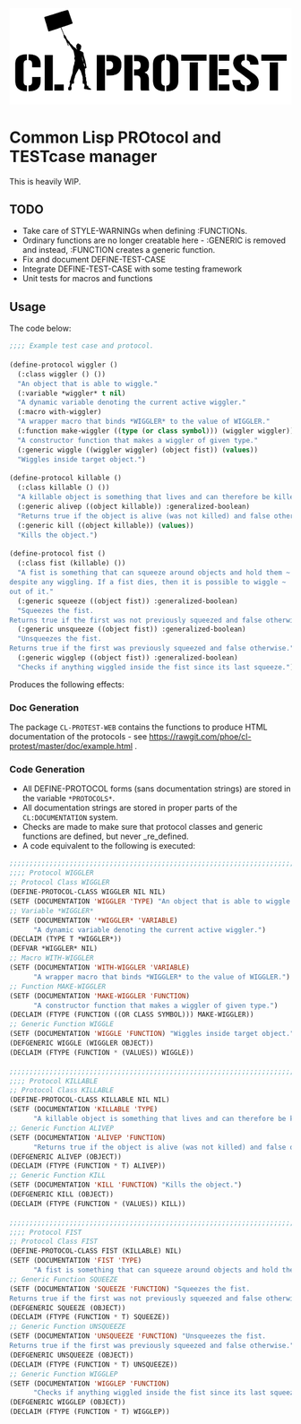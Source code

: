 ![CL-PROTEST](/doc/logo.png)
# Common Lisp PROtocol and TESTcase manager

This is heavily WIP.

## TODO
  * Take care of STYLE-WARNINGs when defining :FUNCTIONs.
  * Ordinary functions are no longer creatable here - :GENERIC is removed and
  instead, :FUNCTION creates a generic function.
  * Fix and document DEFINE-TEST-CASE
  * Integrate DEFINE-TEST-CASE with some testing framework
  * Unit tests for macros and functions

## Usage
The code below:

```lisp
;;;; Example test case and protocol.

(define-protocol wiggler ()
  (:class wiggler () ())
  "An object that is able to wiggle."
  (:variable *wiggler* t nil)
  "A dynamic variable denoting the current active wiggler."
  (:macro with-wiggler)
  "A wrapper macro that binds *WIGGLER* to the value of WIGGLER."
  (:function make-wiggler ((type (or class symbol))) (wiggler wiggler))
  "A constructor function that makes a wiggler of given type."
  (:generic wiggle ((wiggler wiggler) (object fist)) (values))
  "Wiggles inside target object.")

(define-protocol killable ()
  (:class killable () ())
  "A killable object is something that lives and can therefore be killed."
  (:generic alivep ((object killable)) :generalized-boolean)
  "Returns true if the object is alive (was not killed) and false otherwise."
  (:generic kill ((object killable)) (values))
  "Kills the object.")

(define-protocol fist ()
  (:class fist (killable) ())
  "A fist is something that can squeeze around objects and hold them ~
despite any wiggling. If a fist dies, then it is possible to wiggle ~
out of it."
  (:generic squeeze ((object fist)) :generalized-boolean)
  "Squeezes the fist.
Returns true if the first was not previously squeezed and false otherwise."
  (:generic unsqueeze ((object fist)) :generalized-boolean)
  "Unsqueezes the fist.
Returns true if the first was previously squeezed and false otherwise."
  (:generic wigglep ((object fist)) :generalized-boolean)
  "Checks if anything wiggled inside the fist since its last squeeze.")
```

Produces the following effects:

### Doc Generation
The package `CL-PROTEST-WEB` contains the functions to produce HTML documentation of the protocols - see https://rawgit.com/phoe/cl-protest/master/doc/example.html .

### Code Generation
  * All DEFINE-PROTOCOL forms (sans documentation strings) are stored in the variable `*PROTOCOLS*`.
  * All documentation strings are stored in proper parts of the `CL:DOCUMENTATION` system.
  * Checks are made to make sure that protocol classes and generic functions are defined, but never _re_defined.
  * A code equivalent to the following is executed:

```lisp
;;;;;;;;;;;;;;;;;;;;;;;;;;;;;;;;;;;;;;;;;;;;;;;;;;;;;;;;;;;;;;;;;;;;;;;;;
;;;; Protocol WIGGLER
;; Protocol Class WIGGLER
(DEFINE-PROTOCOL-CLASS WIGGLER NIL NIL)
(SETF (DOCUMENTATION 'WIGGLER 'TYPE) "An object that is able to wiggle.")
;; Variable *WIGGLER*
(SETF (DOCUMENTATION '*WIGGLER* 'VARIABLE)
      "A dynamic variable denoting the current active wiggler.")
(DECLAIM (TYPE T *WIGGLER*))
(DEFVAR *WIGGLER* NIL)
;; Macro WITH-WIGGLER
(SETF (DOCUMENTATION 'WITH-WIGGLER 'VARIABLE)
      "A wrapper macro that binds *WIGGLER* to the value of WIGGLER.")
;; Function MAKE-WIGGLER
(SETF (DOCUMENTATION 'MAKE-WIGGLER 'FUNCTION)
      "A constructor function that makes a wiggler of given type.")
(DECLAIM (FTYPE (FUNCTION ((OR CLASS SYMBOL))) MAKE-WIGGLER))
;; Generic Function WIGGLE
(SETF (DOCUMENTATION 'WIGGLE 'FUNCTION) "Wiggles inside target object.")
(DEFGENERIC WIGGLE (WIGGLER OBJECT))
(DECLAIM (FTYPE (FUNCTION * (VALUES)) WIGGLE))

;;;;;;;;;;;;;;;;;;;;;;;;;;;;;;;;;;;;;;;;;;;;;;;;;;;;;;;;;;;;;;;;;;;;;;;;;
;;;; Protocol KILLABLE
;; Protocol Class KILLABLE
(DEFINE-PROTOCOL-CLASS KILLABLE NIL NIL)
(SETF (DOCUMENTATION 'KILLABLE 'TYPE)
      "A killable object is something that lives and can therefore be killed.")
;; Generic Function ALIVEP
(SETF (DOCUMENTATION 'ALIVEP 'FUNCTION)
      "Returns true if the object is alive (was not killed) and false otherwise.")
(DEFGENERIC ALIVEP (OBJECT))
(DECLAIM (FTYPE (FUNCTION * T) ALIVEP))
;; Generic Function KILL
(SETF (DOCUMENTATION 'KILL 'FUNCTION) "Kills the object.")
(DEFGENERIC KILL (OBJECT))
(DECLAIM (FTYPE (FUNCTION * (VALUES)) KILL))

;;;;;;;;;;;;;;;;;;;;;;;;;;;;;;;;;;;;;;;;;;;;;;;;;;;;;;;;;;;;;;;;;;;;;;;;;
;;;; Protocol FIST
;; Protocol Class FIST
(DEFINE-PROTOCOL-CLASS FIST (KILLABLE) NIL)
(SETF (DOCUMENTATION 'FIST 'TYPE)
      "A fist is something that can squeeze around objects and hold them despite any wiggling. If a fist dies, then it is possible to wiggle out of it.")
;; Generic Function SQUEEZE
(SETF (DOCUMENTATION 'SQUEEZE 'FUNCTION) "Squeezes the fist.
Returns true if the first was not previously squeezed and false otherwise.")
(DEFGENERIC SQUEEZE (OBJECT))
(DECLAIM (FTYPE (FUNCTION * T) SQUEEZE))
;; Generic Function UNSQUEEZE
(SETF (DOCUMENTATION 'UNSQUEEZE 'FUNCTION) "Unsqueezes the fist.
Returns true if the first was previously squeezed and false otherwise.")
(DEFGENERIC UNSQUEEZE (OBJECT))
(DECLAIM (FTYPE (FUNCTION * T) UNSQUEEZE))
;; Generic Function WIGGLEP
(SETF (DOCUMENTATION 'WIGGLEP 'FUNCTION)
      "Checks if anything wiggled inside the fist since its last squeeze.")
(DEFGENERIC WIGGLEP (OBJECT))
(DECLAIM (FTYPE (FUNCTION * T) WIGGLEP))
```
